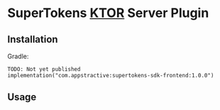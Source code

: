 # SuperTokens [KTOR](https://github.com/ktorio/ktor) Server Plugin

## Installation

Gradle:
```
TODO: Not yet published
implementation("com.appstractive:supertokens-sdk-frontend:1.0.0")
```

## Usage

